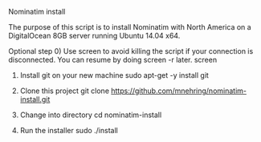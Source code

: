 Nominatim install

The purpose of this script is to install Nominatim with North America on a DigitalOcean 8GB server running Ubuntu 14.04 x64.

Optional step 0) Use screen to avoid killing the script if your connection is disconnected. You can resume by doing screen -r later.
screen

1) Install git on your new machine
sudo apt-get -y install git

2) Clone this project
git clone https://github.com/mnehring/nominatim-install.git

3) Change into directory
cd nominatim-install

4) Run the installer
sudo ./install
